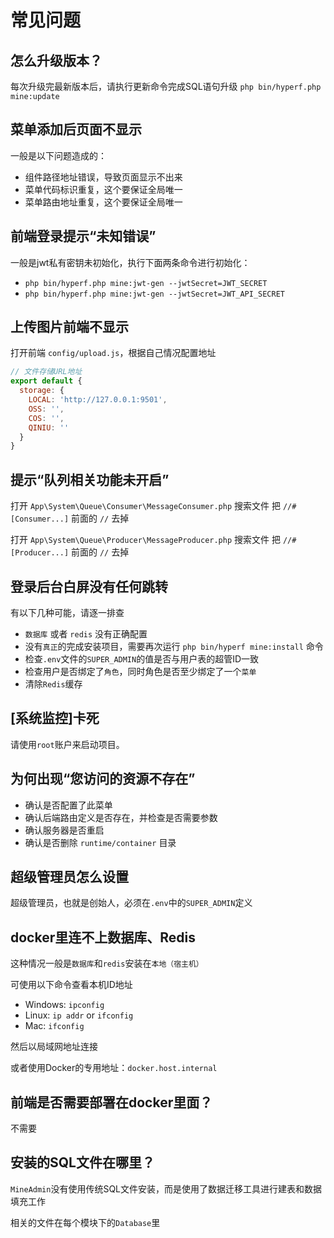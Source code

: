 # 常见问题

## 怎么升级版本？
每次升级完最新版本后，请执行更新命令完成SQL语句升级 `php bin/hyperf.php mine:update`

## 菜单添加后页面不显示
一般是以下问题造成的：
- 组件路径地址错误，导致页面显示不出来
- 菜单代码标识重复，这个要保证全局唯一
- 菜单路由地址重复，这个要保证全局唯一

## 前端登录提示“未知错误”
一般是jwt私有密钥未初始化，执行下面两条命令进行初始化：
- `php bin/hyperf.php mine:jwt-gen --jwtSecret=JWT_SECRET`
- `php bin/hyperf.php mine:jwt-gen --jwtSecret=JWT_API_SECRET`

## 上传图片前端不显示
打开前端 `config/upload.js`，根据自己情况配置地址
```js
// 文件存储URL地址
export default {
  storage: {
    LOCAL: 'http://127.0.0.1:9501',
    OSS: '',
    COS: '',
    QINIU: ''
  }
}
```

## 提示“队列相关功能未开启”
打开 `App\System\Queue\Consumer\MessageConsumer.php`
搜索文件 把 `//#[Consumer...]` 前面的 `//` 去掉

打开 `App\System\Queue\Producer\MessageProducer.php`
搜索文件 把 `//#[Producer...]` 前面的 `//` 去掉

## 登录后台白屏没有任何跳转
有以下几种可能，请逐一排查
- `数据库` 或者 `redis` 没有正确配置
- 没有`真正`的完成安装项目，需要再次运行 `php bin/hyperf mine:install` 命令
- 检查`.env`文件的`SUPER_ADMIN`的值是否与用户表的超管ID一致
- 检查用户是否绑定了`角色`，同时角色是否至少绑定了一个`菜单`
- 清除`Redis`缓存

## [系统监控]卡死
请使用`root`账户来启动项目。

## 为何出现“您访问的资源不存在”
- 确认是否配置了此菜单
- 确认后端路由定义是否存在，并检查是否需要参数
- 确认服务器是否重启
- 确认是否删除 `runtime/container` 目录

## 超级管理员怎么设置
超级管理员，也就是创始人，必须在`.env`中的`SUPER_ADMIN`定义

## docker里连不上数据库、Redis
这种情况一般是`数据库`和`redis`安装在`本地（宿主机）`

可使用以下命令查看本机ID地址
- Windows: `ipconfig`
- Linux: `ip addr` or `ifconfig`
- Mac: `ifconfig`

然后以局域网地址连接

或者使用Docker的专用地址：`docker.host.internal`

## 前端是否需要部署在docker里面？
不需要

## 安装的SQL文件在哪里？
`MineAdmin`没有使用传统SQL文件安装，而是使用了数据迁移工具进行建表和数据填充工作

相关的文件在每个模块下的`Database`里